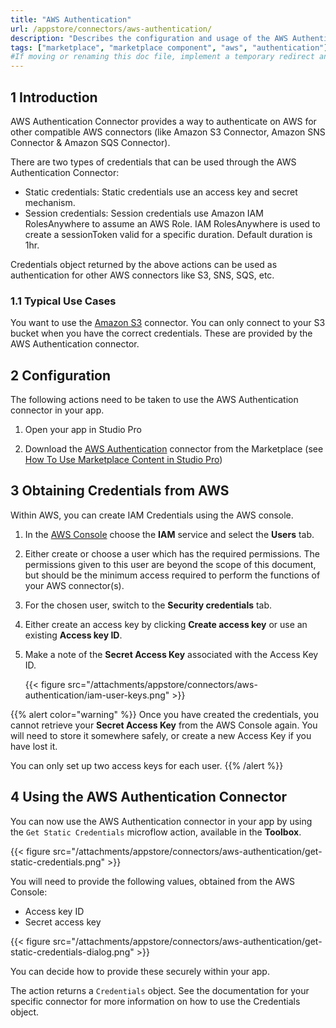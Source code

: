 ```yaml
---
title: "AWS Authentication"
url: /appstore/connectors/aws-authentication/
description: "Describes the configuration and usage of the AWS Authentication connector from the Mendix Marketplace. This is required to authenticate AWS connectors such as the Amazon S3 connector"
tags: ["marketplace", "marketplace component", "aws", "authentication"]
#If moving or renaming this doc file, implement a temporary redirect and let the respective team know they should update the URL in the product. See Mapping to Products for more details. 
---
```


## 1 Introduction

AWS Authentication Connector provides a way to authenticate on AWS for  other compatible AWS connectors (like Amazon S3 Connector, Amazon SNS  Connector & Amazon SQS Connector).

There are two types of credentials that can be used through the AWS Authentication Connector:

- Static credentials: Static credentials use an access key and secret mechanism.
- Session credentials: Session credentials use Amazon IAM RolesAnywhere to assume an AWS Role.  IAM RolesAnywhere is used to create a sessionToken valid for a specific  duration. Default duration is 1hr.

Credentials object returned by the above actions can be used as authentication for other AWS connectors like S3, SNS, SQS, etc.

### 1.1 Typical Use Cases

You want to use the [Amazon S3](/appstore/connectors/aws-s3-connector/) connector. You can only connect to your S3 bucket when you have the correct credentials. These are provided by the AWS Authentication connector.

## 2 Configuration

The following actions need to be taken to use the AWS Authentication connector in your app.

1. Open your app in Studio Pro

2. Download the [AWS Authentication](https://marketplace.mendix.com/link/component/120333) connector from the Marketplace (see [How To Use Marketplace Content in Studio Pro](/appstore/general/app-store-content/))

## 3 Obtaining Credentials from AWS

Within AWS, you can create IAM Credentials using the AWS console.

1. In the [AWS Console](https://console.aws.amazon.com/console/home) choose the **IAM** service and select the **Users** tab.

2. Either create or choose a user which has the required permissions. The permissions given to this user are beyond the scope of this document, but should be the minimum access required to perform the functions of your AWS connector(s).

3. For the chosen user, switch to the **Security credentials** tab.

4. Either create an access key by clicking **Create access key** or use an existing **Access key ID**.

5. Make a note of the **Secret Access Key** associated with the Access Key ID.

    {{< figure src="/attachments/appstore/connectors/aws-authentication/iam-user-keys.png" >}}

{{% alert color="warning" %}}
Once you have created the credentials, you cannot retrieve your **Secret Access Key** from the AWS Console again. You will need to store it somewhere safely, or create a new Access Key if you have lost it.

You can only set up two access keys for each user.
{{% /alert %}}

## 4 Using the AWS Authentication Connector

You can now use the AWS Authentication connector in your app by using the `Get Static Credentials` microflow action, available in the **Toolbox**.

{{< figure src="/attachments/appstore/connectors/aws-authentication/get-static-credentials.png" >}}

You will need to provide the following values, obtained from the AWS Console:

* Access key ID
* Secret access key

{{< figure src="/attachments/appstore/connectors/aws-authentication/get-static-credentials-dialog.png" >}}

You can decide how to provide these securely within your app.

The action returns a `Credentials` object. See the documentation for your specific connector for more information on how to use the Credentials object.

